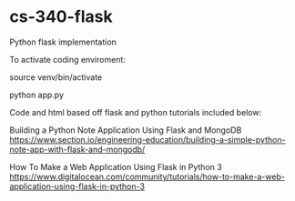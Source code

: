 # cs-340-flask
Python flask implementation

To activate coding enviroment:

source venv/bin/activate

python app.py

Code and html based off flask and python tutorials included below:

Building a Python Note Application Using Flask and MongoDB
https://www.section.io/engineering-education/building-a-simple-python-note-app-with-flask-and-mongodb/

How To Make a Web Application Using Flask in Python 3
https://www.digitalocean.com/community/tutorials/how-to-make-a-web-application-using-flask-in-python-3